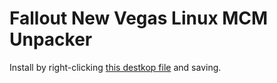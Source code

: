 # Fallout New Vegas Linux MCM Unpacker

Install by right-clicking [this destkop file](https://raw.githubusercontent.com/STBoyden/newvegas-linux-mcm-extractor/main/misc/install-mcm-unpacker.desktop)
and saving.
